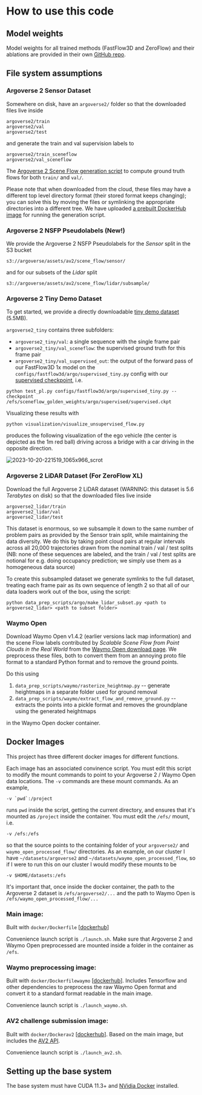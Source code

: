 # How to use this code

## Model weights

Model weights for all trained methods (FastFlow3D and ZeroFlow) and their ablations are provided in their own [GitHub repo](https://github.com/kylevedder/zeroflow_weights).

## File system assumptions

### Argoverse 2 Sensor Dataset

Somewhere on disk, have an `argoverse2/` folder so that the downloaded files live inside

```
argoverse2/train
argoverse2/val
argoverse2/test
```

and generate the train and val supervision labels to

```
argoverse2/train_sceneflow
argoverse2/val_sceneflow
```


The [Argoverse 2 Scene Flow generation script](https://github.com/kylevedder/argoverse2-sf) to compute ground truth flows for both `train/` and `val/`.

Please note that when downloaded from the cloud, these files may have a different top level directory format (their stored format keeps changing); you can solve this by moving the files or symlinking the appropriate directories into a different tree. We have uploaded [a prebuilt DockerHub image](https://hub.docker.com/repository/docker/kylevedder/argoverse2_sf/general) for running the generation script.

### Argoverse 2 NSFP Pseudolabels (New!)

We provide the Argoverse 2 NSFP Pseudolabels for the _Sensor_ split in the S3 bucket 

```
s3://argoverse/assets/av2/scene_flow/sensor/
```

and for our subsets of the _Lidar_ split

```
s3://argoverse/assets/av2/scene_flow/lidar/subsample/
```

### Argoverse 2 Tiny Demo Dataset

To get started, we provide a directly downloadable [tiny demo dataset](https://github.com/kylevedder/zeroflow/files/13059582/argoverse2_tiny.zip) (5.5MB).

`argoverse2_tiny` contains three subfolders:

 - `argoverse2_tiny/val`: a single sequence with the single frame pair
 - `argoverse2_tiny/val_sceneflow`: the supervised ground truth for this frame pair
 - `argoverse2_tiny/val_supervised_out`: the output of the forward pass of our FastFlow3D 1x model on the `configs/fastflow3d/argo/supervised_tiny.py` config with our [supervised checkpoint](https://github.com/kylevedder/zeroflow_weights/blob/master/argo/supervised/supervised.ckpt), i.e.
 
 ```
 python test_pl.py configs/fastflow3d/argo/supervised_tiny.py --checkpoint /efs/sceneflow_golden_weights/argo/supervised/supervised.ckpt
 ```

Visualizing these results with 

```
python visualization/visualize_unsupervised_flow.py 
```

produces the following visualization of the ego vehicle (the center is depicted as the 1m red ball) driving across a bridge with a car driving in the opposite direction.

![2023-10-20-221519_1065x966_scrot](https://github.com/kylevedder/zeroflow/assets/6148088/725da9a0-81c1-472f-a58e-c408ca8c8b26)

### Argoverse 2 LiDAR Dataset (For ZeroFlow XL)

Download the full Argoverse 2 LiDAR dataset (WARNING: this dataset is 5.6 _Terabytes_ on disk) so that the downloaded files live inside

```
argoverse2_lidar/train
argoverse2_lidar/val
argoverse2_lidar/test
```

This dataset is enormous, so we subsample it down to the same number of problem pairs as provided by the Sensor train split, while maintaining the data diversity. We do this by taking point cloud pairs at regular intervals across all 20,000 trajectories drawn from the nominal train / val / test splits (NB: none of these sequences are labeled, and the train / val / test splits are notional for e.g. doing occupancy prediction; we simply use them as a homogeneous data source)

To create this subsampled dataset we generate symlinks to the full dataset, treating each frame pair as its own sequence of length 2 so that all of our data loaders work out of the box, using the script:

```
python data_prep_scripts/argo/make_lidar_subset.py <path to argoverse2_lidar> <path to subset folder>
```

### Waymo Open

Download Waymo Open v1.4.2 (earlier versions lack map information) and the scene Flow labels contributed by _Scalable Scene Flow from Point Clouds in the Real World_ from the [Waymo Open download page](https://waymo.com/open/). We preprocess these files, both to convert them from an annoying proto file format to a standard Python format and to remove the ground points.

Do this using 

1. `data_prep_scripts/waymo/rasterize_heightmap.py` -- generate heightmaps in a separate folder used for ground removal
2. `data_prep_scripts/waymo/extract_flow_and_remove_ground.py` -- extracts the points into a pickle format and removes the groundplane using the generated heightmaps

in the Waymo Open docker container.

## Docker Images

This project has three different docker images for different functions.

Each image has an associated convinence script. You must edit this script to modify the mount commands to point to your Argoverse 2 / Waymo Open data locations. The `-v` commands are these mount commands. As an example,

```
-v `pwd`:/project
```

runs `pwd` inside the script, getting the current directory, and ensures that it's mounted as `/project` inside the container. You must edit the `/efs/` mount, i.e.

```
-v /efs:/efs 
```

so that the source points to the containing folder of your `argoverse2/` and `waymo_open_processed_flow/` directories. As an example, on our cluster I have `~/datasets/argoverse2` and `~/datasets/waymo_open_processed_flow`, so if I were to run this on our cluster I would modify these mounts to be

```
-v $HOME/datasets:/efs
```

It's important that, once inside the docker container, the path to the Argoverse 2 dataset is `/efs/argoverse2/...` and the path to Waymo Open is `/efs/waymo_open_processed_flow/...`

### Main image: 

Built with `docker/Dockerfile` [[dockerhub](https://hub.docker.com/repository/docker/kylevedder/zeroflow)]

Convenience launch script is `./launch.sh`. Make sure that Argoverse 2 and Waymo Open preprocessed are mounted inside a folder in the container as `/efs`.

### Waymo preprocessing image:

Built with `docker/Dockerfilewaymo` [[dockerhub](https://hub.docker.com/repository/docker/kylevedder/zeroflow_waymo)]. Includes Tensorflow and other dependencies to preprocess the raw Waymo Open format and convert it to a standard format readable in the main image.

Convenience launch script is `./launch_waymo.sh`.

### AV2 challenge submission image:

Built with `docker/Dockerav2` [[dockerhub](https://hub.docker.com/repository/docker/kylevedder/zeroflow_av2)]. Based on the main image, but includes the [AV2 API](https://github.com/argoverse/av2-api).

Convenience launch script is `./launch_av2.sh`.

## Setting up the base system

The base system must have CUDA 11.3+ and [NVidia Docker](https://docs.nvidia.com/datacenter/cloud-native/container-toolkit/install-guide.html#docker) installed.
